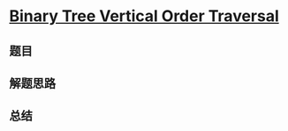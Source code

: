 # [Binary Tree Vertical Order Traversal](https://leetcode.com/problems/binary-tree-vertical-order-traversal/)

## 题目


## 解题思路


## 总结



